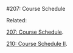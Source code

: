 #207: Course Schedule

Related:

[207: Course Schedule](../LC207).

[210: Course Schedule II](../LC210).